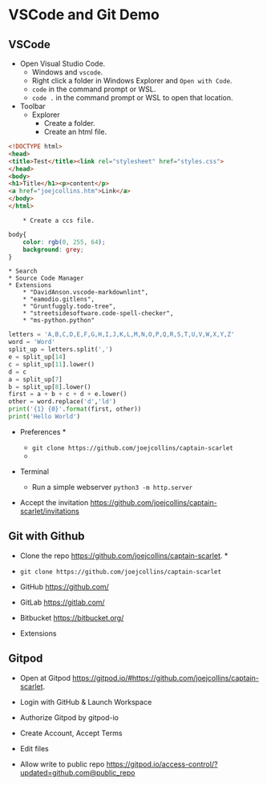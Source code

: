 
# VSCode and Git Demo



## VSCode

* Open Visual Studio Code.
    * Windows and `vscode`.
    * Right click a folder in Windows Explorer and `Open with Code`.
    * `code` in the command prompt or WSL.
    * `code .` in the command prompt or WSL to open that location.
* Toolbar
    * Explorer
        * Create a folder.
        * Create an html file.

```html
<!DOCTYPE html>
<head>
<title>Test</title><link rel="stylesheet" href="styles.css">
</head>
<body>
<h1>Title</h1><p>content</p>
<a href="joejcollins.htm">Link</a>
</body>
</html>
```

        * Create a ccs file.

```css
body{
    color: rgb(0, 255, 64);
    background: grey;
}
```

    * Search
    * Source Code Manager
    * Extensions
        * "DavidAnson.vscode-markdownlint",
		* "eamodio.gitlens",
		* "Gruntfuggly.todo-tree",
		* "streetsidesoftware.code-spell-checker",
		* "ms-python.python"

```python
letters = 'A,B,C,D,E,F,G,H,I,J,K,L,M,N,O,P,Q,R,S,T,U,V,W,X,Y,Z'
word = 'Word'
split_up = letters.split(',')
e = split_up[14]
c = split_up[11].lower()
d = c
a = split_up[7]
b = split_up[8].lower()
first = a + b + c + d + e.lower()
other = word.replace('d','ld')
print('{1} {0}'.format(first, other))
print('Hello World')
```

* Preferences
    * 
    * `git clone https://github.com/joejcollins/captain-scarlet`
    * 

* Terminal
    * Run a simple webserver `python3 -m http.server`


* Accept the invitation <https://github.com/joejcollins/captain-scarlet/invitations>

## Git with Github

* Clone the repo <https://github.com/joejcollins/captain-scarlet>.
    *
* `git clone https://github.com/joejcollins/captain-scarlet`
* GitHub <https://github.com/>
* GitLab <https://gitlab.com/>
* Bitbucket <https://bitbucket.org/>

* Extensions


## Gitpod 

* Open at Gitpod <https://gitpod.io/#https://github.com/joejcollins/captain-scarlet>.
* Login with GitHub & Launch Workspace
* Authorize Gitpod by gitpod-io
* Create Account, Accept Terms

* Edit files

* Allow write to public repo https://gitpod.io/access-control/?updated=github.com@public_repo

